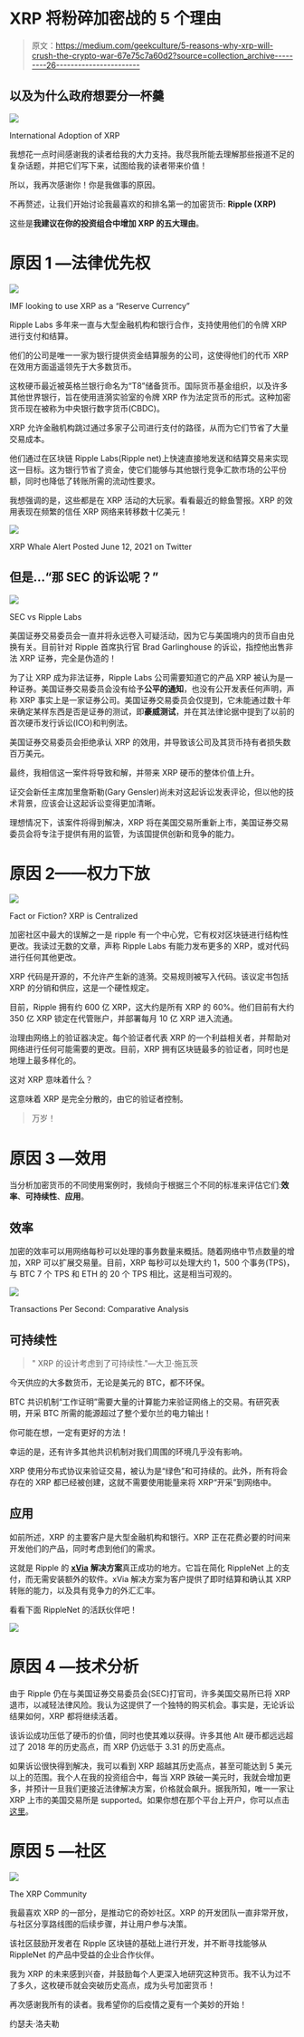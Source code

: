 # XRP 将粉碎加密战的 5 个理由

> 原文：<https://medium.com/geekculture/5-reasons-why-xrp-will-crush-the-crypto-war-67e75c7a60d2?source=collection_archive---------26----------------------->

## 以及为什么政府想要分一杯羹

![](img/964b195fd007bf6bcf36eee6f20e8887.png)

International Adoption of XRP

我想花一点时间感谢我的读者给我的大力支持。我尽我所能去理解那些报道不足的复杂话题，并把它们写下来，试图给我的读者带来价值！

所以，我再次感谢你！你是我做事的原因。

不再赘述，让我们开始讨论我最喜欢的和排名第一的加密货币: **Ripple (XRP)**

这些是**我建议在你的投资组合中增加 **XRP** 的五大理由**。

# **原因 1 —法律优先权**

![](img/a9085cde714fc3828527a1b91b781885.png)

IMF looking to use XRP as a “Reserve Currency”

Ripple Labs 多年来一直与大型金融机构和银行合作，支持使用他们的令牌 XRP 进行支付和结算。

他们的公司是唯一一家为银行提供资金结算服务的公司，这使得他们的代币 XRP 在效用方面遥遥领先于大多数货币。

这枚硬币最近被英格兰银行命名为“T8”储备货币。国际货币基金组织，以及许多其他世界银行，旨在使用涟漪实验室的令牌 XRP 作为法定货币的形式。这种加密货币现在被称为中央银行数字货币(CBDC)。

XRP 允许金融机构跳过通过多家子公司进行支付的路径，从而为它们节省了大量交易成本。

他们通过在区块链 Ripple Labs(Ripple net)上快速直接地发送和结算交易来实现这一目标。这为银行节省了资金，使它们能够与其他银行竞争汇款市场的公平份额，同时也降低了转账所需的流动性要求。

我想强调的是，这些都是在 XRP 活动的大玩家。看看最近的鲸鱼警报。XRP 的效用表现在频繁的信任 XRP 网络来转移数十亿美元！

![](img/e21e7612a1aa66c0d6d3700658e499fa.png)

XRP Whale Alert Posted June 12, 2021 on Twitter

## 但是…“那 SEC 的诉讼呢？”

![](img/7e69a39e5c5a944fdc02dd2f10820e2c.png)

SEC vs Ripple Labs

美国证券交易委员会一直并将永远卷入可疑活动，因为它与美国境内的货币自由兑换有关。目前针对 Ripple 首席执行官 Brad Garlinghouse 的诉讼，指控他出售非法 XRP 证券，完全是伪造的！

为了让 XRP 成为非法证券，Ripple Labs 公司需要知道它的产品 XRP 被认为是一种证券。美国证券交易委员会没有给予**公平的通知**，也没有公开发表任何声明，声称 XRP 事实上是一家证券公司。美国证券交易委员会仅提到，它未能通过数十年来确定某样东西是否是证券的测试，即**豪威测试**，并在其法律论据中提到了以前的首次硬币发行诉讼(ICO)和判例法。

美国证券交易委员会拒绝承认 XRP 的效用，并导致该公司及其货币持有者损失数百万美元。

最终，我相信这一案件将导致和解，并带来 XRP 硬币的整体价值上升。

证交会新任主席加里詹斯勒(Gary Gensler)尚未对这起诉讼发表评论，但以他的技术背景，应该会让这起诉讼变得更加清晰。

理想情况下，该案件将得到解决，XRP 将在美国交易所重新上市，美国证券交易委员会将专注于提供有用的监管，为该国提供创新和竞争的能力。

# 原因 2——权力下放

![](img/d9fa53f419f0a122d32c50c9e890d095.png)

Fact or Fiction? XRP is Centralized

加密社区中最大的误解之一是 ripple 有一个中心党，它有权对区块链进行结构性更改。我读过无数的文章，声称 Ripple Labs 有能力发布更多的 XRP，或对代码进行任何其他更改。

XRP 代码是开源的，不允许产生新的涟漪。交易规则被写入代码。该议定书包括 XRP 的分销和供应，这是一个硬性规定。

目前，Ripple 拥有约 600 亿 XRP，这大约是所有 XRP 的 60%。他们目前有大约 350 亿 XRP 锁定在代管账户，并部署每月 10 亿 XRP 进入流通。

治理由网络上的验证器决定。每个验证者代表 XRP 的一个利益相关者，并帮助对网络进行任何可能需要的更改。目前，XRP 拥有区块链最多的验证者，同时也是地理上最多样化的。

这对 XRP 意味着什么？

这意味着 XRP 是完全分散的，由它的验证者控制。

> 万岁！

# 原因 3 —效用

当分析加密货币的不同使用案例时，我倾向于根据三个不同的标准来评估它们:**效率**、**可持续性**、**应用**。

## 效率

加密的效率可以用网络每秒可以处理的事务数量来概括。随着网络中节点数量的增加，XRP 可以扩展交易量。目前，XRP 每秒可以处理大约 1，500 个事务(TPS)，与 BTC 7 个 TPS 和 ETH 的 20 个 TPS 相比，这是相当可观的。

![](img/3be54feb3f854ab5ae98b0f088c6363c.png)

Transactions Per Second: Comparative Analysis

## 可持续性

> " XRP 的设计考虑到了可持续性."—大卫·施瓦茨

今天供应的大多数货币，无论是美元的 BTC，都不环保。

BTC 共识机制“工作证明”需要大量的计算能力来验证网络上的交易。有研究表明，开采 BTC 所需的能源超过了整个爱尔兰的电力输出！

你可能在想，一定有更好的方法！

幸运的是，还有许多其他共识机制对我们周围的环境几乎没有影响。

XRP 使用分布式协议来验证交易，被认为是“绿色”和可持续的。此外，所有将会存在的 XRP 都已经被创建，这就不需要使用能量来将 XRP“开采”到网络中。

## 应用

如前所述，XRP 的主要客户是大型金融机构和银行。XRP 正在花费必要的时间来开发他们的产品，同时考虑到他们的需求。

这就是 Ripple 的 [**xVia**](https://ripple.com/solutions/send-payments/) **解决方案**真正成功的地方。它旨在简化 RippleNet 上的支付，而无需安装额外的软件。xVia 解决方案为客户提供了即时结算和确认其 XRP 转账的能力，以及具有竞争力的外汇汇率。

看看下面 RippleNet 的活跃伙伴吧！

![](img/19fff58f1406a001b21b3aa8ff78a322.png)

# 原因 4 —技术分析

由于 Ripple 仍在与美国证券交易委员会(SEC)打官司，许多美国交易所已将 XRP 退市，以减轻法律风险。我认为这提供了一个独特的购买机会。事实是，无论诉讼结果如何，XRP 都将继续活着。

该诉讼成功压低了硬币的价值，同时也使其难以获得。许多其他 Alt 硬币都远远超过了 2018 年的历史高点，而 XRP 仍远低于 3.31 的历史高点。

如果诉讼很快得到解决，我可以看到 XRP 超越其历史高点，甚至可能达到 5 美元以上的范围。我个人在我的投资组合中，每当 XRP 跌破一美元时，我就会增加更多，并预计一旦我们更接近法律解决方案，价格就会飙升。据我所知，唯一一家让 XRP 上市的美国交易所是 supported。如果你想在那个平台上开户，你可以点击[这里](https://uphold.com/signup?referral=d341352aa4)。

# 原因 5 —社区

![](img/df330d2a2b7189e81f05e607f508e067.png)

The XRP Community

我最喜欢 XRP 的一部分，是推动它的奇妙社区。XRP 的开发团队一直非常开放，与社区分享路线图的后续步骤，并让用户参与决策。

该社区鼓励开发者在 Ripple 区块链的基础上进行开发，并不断寻找能够从 RippleNet 的产品中受益的企业合作伙伴。

我为 XRP 的未来感到兴奋，并鼓励每个人更深入地研究这种货币。我不认为过不了多久，这枚硬币就会突破历史高点，成为头号加密货币！

再次感谢我所有的读者。我希望你的后疫情之夏有一个美妙的开始！

约瑟夫·洛夫勒